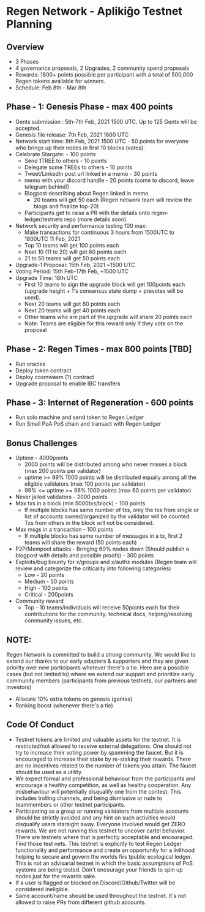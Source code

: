 # Regen Network - Aplikiĝo Testnet Planning

## Overview
- 3 Phases
- 4 governance proposals, 2 Upgrades, 2 community spend proposals 
- Rewards: 1800+ points possible per participant with a total of 500,000 Regen tokens available for winners. 
- Schedule: Feb 8th - Mar 8th

## Phase - 1: Genesis Phase - max 400 points
- Gentx submission : 5th-7th Feb, 2021 1500 UTC. Up to 125 Gentx will be accepted.
- Genesis file release: 7th Feb, 2021 1600 UTC
- Network start time: 8th Feb, 2021 1500 UTC - 50 points for everyone who brings up their nodes in first 10 blocks (votes).
- Celebrate Stargate: - 100 points
    - Send 1TREE to others - 10 points
    - Delegate some TREEs to others - 10 points
    - Tweet/LinkedIn post url linked in a memo - 30 points
    - memo with your discord handle - 20 points (come to discord, leave telegram behind!)
    - Blogpost describing about Regen  linked in memo
        - 20 teams will get 50 each (Regen network team will review the blogs and finalize top-20)
    - Participants get to raise a PR with the details onto regen-ledger/testnets repo (more details soon)
- Network security and performance testing 100 max:
    - Make transactions for continuous 3 hours from 1500UTC to 1800UTC 11 Feb, 2021
    - Top 10 teams will get 100 points each
    - Next 10 (11 to 20) will get 60 points each
    - 21 to 50 teams will get 50 points each
- Upgrade-1 Proposal: 15th Feb, 2021 ~1500 UTC
- Voting Period: 15th Feb-17th Feb, ~1500 UTC
- Upgrade Time: 18th UTC
    - First 10 teams to sign the upgrade block will get 100points each (upgrade height + 1's consensus state dump + prevotes will be used).
    - Next 20 teams will get 60 points each
    - Next 20 teams will get 40 points each
    - Other teams who are part of the upgrade will share 20 points each
    - Note: Teams are eligible for this reward only if they vote on the proposal

## Phase - 2: Regen Times - max 800 points [TBD]
- Run oracles
- Deploy token contract
- Deploy cosmwasm (?) contract
- Upgrade proposal to enable IBC transfers

## Phase - 3: Internet of Regeneration - 600 points
- Run solo machine and send token to Regen Ledger
- Run Small PoA PoS chain and transact with Regen Ledger 

## Bonus Challenges
- Uptime - 4000points
    - 2000 points will be distributed among who never misses a block (max 200 points per validator)
    - uptime >= 99% 1000 points will be distributed equally among all the eligible validators  (max 100 points per validator)
    - 99% <= uptime >= 98% 1000 points  (max 60 points per validator)
- Never jailed validators - 2000 points
- Max txs in a block (min 5000txs/block) - 100 points
    - If multiple blocks has same number of txs, only the txs from single or list of accounts owned/organized by the validator will be counted. Txs from others in the block will not be considered.
- Max msgs in a transaction - 100 points
    - If multiple blocks has same number of messages in a tx, first 2 teams will share the reward (50 points each)
- P2P/Mempool attacks - Bringing 60% nodes down (Should publish a blogpost with details and possible proofs) - 300 points
- Exploits/bug bounty for x/groups and x/authz modules (Regen team will review and categorize the criticality into following categories)
    - Low - 20 points
    - Medium - 50 points
    - High - 100 points
    - Critical - 200points
- Community reward
    - Top - 10 teams/individuals will receive 50points each for their contributions for the community. technical docs, helping/resolving community issues, etc.

## NOTE:
Regen Network is committed to build a strong community. We would like to extend our thanks to our  early adapters & supporters and they are given priority over new participants wherever there's a tie. Here are a possible cases (but not limited to) where we extend our support and prioritize early community members (participants from previous testnets, our partners and investors)
- Allocate 10% extra tokens on genesis (gentxs)
- Ranking boost (whenever there's a tie)

## Code Of Conduct

- Testnet tokens are limited and valuable assets for the testnet. It is restricted/not allowed to receive external delegations. One should not try to increase their voting power by spamming the faucet. But it is encouraged to increase their stake by re-staking their rewards.  There are no incentives related to the number of tokens you attain.  The faucet should be used as a utility.  
- We expect formal and professional behaviour from the participants and encourage a healthy competition, as well as healthy cooperation. Any misbehaviour will potentially disqualify one from the contest. This includes trolling channels, and being dismissive or rude to teammembers or other testnet participants.  
- Participating as a group or running validators from multiple accounts should be strictly avoided and any hint on such activities would disqualify users staraight away. Everyone involved would get ZERO rewards. We are not running this testnet to uncover cartel behavior.  There are testnets where that is perfectly acceptable and encouraged. Find those test nets. This testnet is explicitly to test Regen Ledger functionality and performance and create an opportunity for a livlihood helping to secure and govern the worlds firs tpublic ecological ledger.  This is not an advisarial testnet in which the basic assumptions of PoS systems are being tested. Don't encourage your friends to spin up nodes just for the rewards sake.
- If a user is flagged or blocked on Discord/Github/Twitter will be considered ineligible. 
- Same account/name should be used throughout the testnet. It's not allowed to raise PRs from different github accounts.
